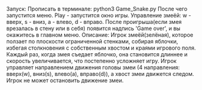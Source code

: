 Запуск:
Прописать в терминале: python3 Game_Snake.py
После чего запустится меню. Play - запустится окно игры. Управление змеёй: w - вверх, s - вниз, a - влево, d - вправо. После проигрыша(если змея врезалась в стену или в себя) появится надпись 'Game over', и вы окажитесь в главном меню.
Описание:
Игрок змеёй(зелёная), которое ползает по плоскости ограниченной стенками, собирая яблочки, избегая столкновения с собственным хвостом и краями игрового поля. Каждый раз, когда змея съедает яблочко, она становится длиннее и скорость увеличивается, что постепенно усложняет игру. Игрок управляет направлением движения головы змеи (4 направления: вверх(w), вниз(s), влево(a), вправо(d)), а хвост змеи движется следом. Игрок не может остановить движение змеи.
